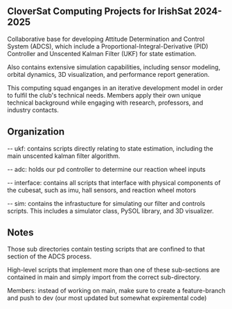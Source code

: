 <h2 align="left">CloverSat Computing Projects for IrishSat 2024-2025</h2>

Collaborative base for developing Attitude Determination and Control System (ADCS), which include a Proportional-Integral-Derivative (PID) Controller and Unscented Kalman Filter (UKF) for state estimation.

Also contains extensive simulation capabilities, including sensor modeling, orbital dynamics, 3D visualization, and performance report generation. 

This computing squad enganges in an iterative development model in order to fulfil the club's technical needs. Members apply their own unique technical background while engaging with research, professors, and industry contacts. 

## Organization

-- ukf: contains scripts directly relating to state estimation, including the main unscented kalman filter algorithm. 

-- adc: holds our pd controller to determine our reaction wheel inputs

-- interface: contains all scripts that interface with physical components of the cubesat, such as imu, hall sensors, and reaction wheel motors

-- sim: contains the infrastucture for simulating our filter and controls scripts. This includes a simulator class, PySOL library, and 3D visualizer. 

## Notes

Those sub directories contain testing scripts that are confined to that section of the ADCS process. 

High-level scripts that implement more than one of these sub-sections are contained in main and simply import from the correct sub-directory. 

Members: instead of working on main, make sure to create a feature-branch and push to dev (our most updated but somewhat expiremental code)
